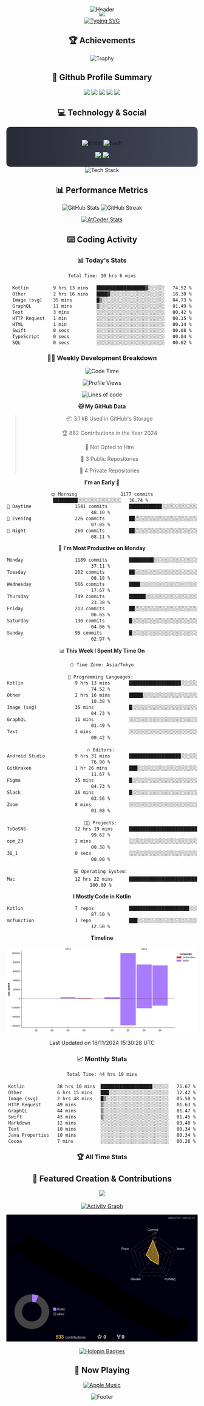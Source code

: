<div align="center">
  
![Header](https://capsule-render.vercel.app/api?type=waving&color=gradient&customColorList=12&height=300&section=header&text=Welcome%20to%20Batapii's%20Universe&fontSize=50&animation=fadeIn&fontAlignY=40&desc=Android%20Developer%20|%20Kotlin%20LOVE%20)

<div style="margin-top: -20px;">
  <img src="https://readme-typing-svg.herokuapp.com/?lines=Crafting+Android+Experiences;Building+Tomorrow's+Apps+Today;Always+Learning,+Always+Growing&font=Fira%20Code&center=true&width=440&height=45&color=f75c7e&vCenter=true&size=22&pause=1000">
</div>

<a href="https://git.io/typing-svg">
  <img src="https://readme-typing-svg.demolab.com?font=Fira+Code&weight=600&size=28&duration=4000&pause=1000&center=true&vCenter=true&width=800&lines=Hey+there!+I'm+Batapii+%F0%9F%91%8B;Android+Developer+from+Japan+%F0%9F%87%AF%F0%9F%87%B5" alt="Typing SVG" />
</a>

## 🏆 Achievements

![Trophy](https://github-profile-trophy.vercel.app/?username=batapii&theme=onestar&no-frame=true&no-bg=true&column=8&rank=SSS,SS,S,AAA,AA,A,B,C&margin-w=10&margin-h=10)

## 🎯 Github Profile Summary

<div align="center">
  <img src="http://github-profile-summary-cards.vercel.app/api/cards/profile-details?username=batapii&theme=radical" />
  <img src="http://github-profile-summary-cards.vercel.app/api/cards/repos-per-language?username=batapii&theme=radical" />
  <img src="http://github-profile-summary-cards.vercel.app/api/cards/most-commit-language?username=batapii&theme=radical" />
  <img src="http://github-profile-summary-cards.vercel.app/api/cards/stats?username=batapii&theme=radical" />
  <img src="http://github-profile-summary-cards.vercel.app/api/cards/productive-time?username=batapii&theme=radical" />
</div>

## 💻 Technology & Social

<div align="center" style="background: linear-gradient(to right, #282A36, #44475A); padding: 20px; border-radius: 10px;">

![Kotlin](https://img.shields.io/badge/Kotlin-98.3%25-0095D5?style=for-the-badge&logo=kotlin&logoColor=white&labelColor=282A36)
![Swift](https://img.shields.io/badge/Swift-1.7%25-FA7343?style=for-the-badge&logo=swift&logoColor=white&labelColor=282A36)

<div style="margin-top: 15px">
<a href="https://github.com/batapii"><img src="https://img.shields.io/github/followers/batapii?style=for-the-badge&logo=github&label=Follow&color=ff6e96&labelColor=282A36"/></a>
<a href="https://twitter.com/batapii3939"><img src="https://img.shields.io/twitter/follow/batapii?style=for-the-badge&logo=twitter&color=1DA1F2&labelColor=282A36&label=Follow"/></a>
</div>

</div>

<div align="center">
<img src="https://github-readme-tech-stack.vercel.app/api/cards?title=Tech+Stack&align=center&titleAlign=center&fontSize=20&lineHeight=10&lineCount=4&theme=github_dark&width=800&bg=%230D1117&badge=%23161B22&border=%2321262D&titleColor=%2358A6FF&line1=kotlin%2Ckotlin%2C0095D5%3Bandroid%2Candroid%2C00ff00%3Bjetpackcompose%2Cjetpack%2C4285F4%3B&line2=swift%2Cswift%2CFA7343%3Bfirebase%2Cfirebase%2CFFCA28%3Bgithub%2Cgithub%2C181717%3B&line3=typescript%2Ctypescript%2C3178C6%3Bgraphql%2Cgraphql%2CE10098%3Bsupabase%2Csupabase%2C3FCF8E%3B&line4=gradle%2Cgradle%2C02303A%3Bgitkraken%2Cgitkraken%2C179287%3Bpostman%2Cpostman%2CFF6C37%3B" alt="Tech Stack" />
</div>

## 📊 Performance Metrics

<div align="center">

![GitHub Stats](https://github-readme-stats.vercel.app/api?username=batapii&show_icons=true&theme=radical&hide_border=true&bg_color=0D1117)
![GitHub Streak](https://github-readme-streak-stats.herokuapp.com/?user=batapii&theme=radical&hide_border=true&background=0D1117)

[![AtCoder Stats](https://atcoder-readme-stats.vercel.app/stats/batapii3939?theme=dark&show_history=5&width=495)](https://github.com/iwbc-mzk/atcoder-readme-stats)

</div>

## ⌨️ Coding Activity

### 📊 Today's Stats
<!--START_SECTION:wakatoday-->

```text
Total Time: 10 hrs 6 mins

Kotlin         9 hrs 13 mins   ██████████████████▓░░░░░░   74.52 %
Other          2 hrs 16 mins   ████▓░░░░░░░░░░░░░░░░░░░░   18.38 %
Image (svg)    35 mins         █▒░░░░░░░░░░░░░░░░░░░░░░░   04.73 %
GraphQL        11 mins         ▒░░░░░░░░░░░░░░░░░░░░░░░░   01.49 %
Text           3 mins          ░░░░░░░░░░░░░░░░░░░░░░░░░   00.42 %
HTTP Request   1 min           ░░░░░░░░░░░░░░░░░░░░░░░░░   00.15 %
HTML           1 min           ░░░░░░░░░░░░░░░░░░░░░░░░░   00.14 %
Swift          0 secs          ░░░░░░░░░░░░░░░░░░░░░░░░░   00.08 %
TypeScript     0 secs          ░░░░░░░░░░░░░░░░░░░░░░░░░   00.04 %
SQL            0 secs          ░░░░░░░░░░░░░░░░░░░░░░░░░   00.02 %
```

<!--END_SECTION:wakatoday-->

### 👨‍💻 Weekly Development Breakdown
<!--START_SECTION:waka-->
![Code Time](http://img.shields.io/badge/Code%20Time-300%20hrs%202%20mins-blue)

![Profile Views](http://img.shields.io/badge/Profile%20Views-3-blue)

![Lines of code](https://img.shields.io/badge/From%20Hello%20World%20I%27ve%20Written-253.2%20thousand%20lines%20of%20code-blue)

**🐱 My GitHub Data** 

> 📦 3.1 kB Used in GitHub's Storage 
 > 
> 🏆 882 Contributions in the Year 2024
 > 
> 🚫 Not Opted to Hire
 > 
> 📜 3 Public Repositories 
 > 
> 🔑 4 Private Repositories 
 > 
**I'm an Early 🐤** 

```text
🌞 Morning                1177 commits        █████████░░░░░░░░░░░░░░░░   36.74 % 
🌆 Daytime                1541 commits        ████████████░░░░░░░░░░░░░   48.10 % 
🌃 Evening                226 commits         ██░░░░░░░░░░░░░░░░░░░░░░░   07.05 % 
🌙 Night                  260 commits         ██░░░░░░░░░░░░░░░░░░░░░░░   08.11 % 
```
📅 **I'm Most Productive on Monday** 

```text
Monday                   1189 commits        █████████░░░░░░░░░░░░░░░░   37.11 % 
Tuesday                  262 commits         ██░░░░░░░░░░░░░░░░░░░░░░░   08.18 % 
Wednesday                566 commits         ████░░░░░░░░░░░░░░░░░░░░░   17.67 % 
Thursday                 749 commits         ██████░░░░░░░░░░░░░░░░░░░   23.38 % 
Friday                   213 commits         ██░░░░░░░░░░░░░░░░░░░░░░░   06.65 % 
Saturday                 130 commits         █░░░░░░░░░░░░░░░░░░░░░░░░   04.06 % 
Sunday                   95 commits          █░░░░░░░░░░░░░░░░░░░░░░░░   02.97 % 
```


📊 **This Week I Spent My Time On** 

```text
🕑︎ Time Zone: Asia/Tokyo

💬 Programming Languages: 
Kotlin                   9 hrs 13 mins       ███████████████████░░░░░░   74.52 % 
Other                    2 hrs 16 mins       █████░░░░░░░░░░░░░░░░░░░░   18.38 % 
Image (svg)              35 mins             █░░░░░░░░░░░░░░░░░░░░░░░░   04.73 % 
GraphQL                  11 mins             ░░░░░░░░░░░░░░░░░░░░░░░░░   01.49 % 
Text                     3 mins              ░░░░░░░░░░░░░░░░░░░░░░░░░   00.42 % 

🔥 Editors: 
Android Studio           9 hrs 31 mins       ███████████████████░░░░░░   76.90 % 
GitKraken                1 hr 26 mins        ███░░░░░░░░░░░░░░░░░░░░░░   11.67 % 
Figma                    35 mins             █░░░░░░░░░░░░░░░░░░░░░░░░   04.73 % 
Slack                    26 mins             █░░░░░░░░░░░░░░░░░░░░░░░░   03.56 % 
Zoom                     8 mins              ░░░░░░░░░░░░░░░░░░░░░░░░░   01.08 % 

🐱‍💻 Projects: 
ToDoSNS                  12 hrs 19 mins      █████████████████████████   99.62 % 
opm_23                   2 mins              ░░░░░░░░░░░░░░░░░░░░░░░░░   00.38 % 
38_1                     0 secs              ░░░░░░░░░░░░░░░░░░░░░░░░░   00.00 % 

💻 Operating System: 
Mac                      12 hrs 22 mins      █████████████████████████   100.00 % 
```

**I Mostly Code in Kotlin** 

```text
Kotlin                   7 repos             ██████████████████████░░░   87.50 % 
mcfunction               1 repo              ███░░░░░░░░░░░░░░░░░░░░░░   12.50 % 
```



**Timeline**

![Lines of Code chart](https://raw.githubusercontent.com/batapii/batapii/main/assets/bar_graph.png)


 Last Updated on 16/11/2024 15:30:28 UTC
<!--END_SECTION:waka-->

### 📈 Monthly Stats
<!--START_SECTION:wakamonth-->

```text
Total Time: 44 hrs 10 mins

Kotlin            38 hrs 10 mins  ███████████████████░░░░░░   75.67 %
Other             6 hrs 15 mins   ███░░░░░░░░░░░░░░░░░░░░░░   12.42 %
Image (svg)       2 hrs 48 mins   █▒░░░░░░░░░░░░░░░░░░░░░░░   05.58 %
HTTP Request      49 mins         ▒░░░░░░░░░░░░░░░░░░░░░░░░   01.63 %
GraphQL           44 mins         ▒░░░░░░░░░░░░░░░░░░░░░░░░   01.47 %
Swift             43 mins         ▒░░░░░░░░░░░░░░░░░░░░░░░░   01.45 %
Markdown          12 mins         ░░░░░░░░░░░░░░░░░░░░░░░░░   00.40 %
Text              10 mins         ░░░░░░░░░░░░░░░░░░░░░░░░░   00.34 %
Java Properties   10 mins         ░░░░░░░░░░░░░░░░░░░░░░░░░   00.34 %
Cocoa             7 mins          ░░░░░░░░░░░░░░░░░░░░░░░░░   00.26 %
```

<!--END_SECTION:wakamonth-->

### 🏆 All Time Stats
<!--START_SECTION:wakaalltime-->
<!--END_SECTION:wakaalltime-->

## 🌟 Featured Creation & Contributions

<div align="center">
  <a href="https://github.com/batapii/ToDoSNS">
    <img src="https://github-readme-stats.vercel.app/api/pin/?username=batapii&repo=ToDoSNS&theme=radical&hide_border=true&bg_color=0D1117" />
  </a>

[![Activity Graph](https://github-readme-activity-graph.vercel.app/graph?username=batapii&custom_title=Contribution%20Graph&hide_border=true&theme=radical&bg_color=0D1117)](https://github.com/ashutosh00710/github-readme-activity-graph)

![3D Contrib](./profile-3d-contrib/profile-night-rainbow.svg)

[![Holopin Badges](https://holopin.me/batapii)](https://holopin.io/@batapii)

</div>

## 🎵 Now Playing

<div align="center">
  
[![Apple Music](https://music-profile.rayriffy.com/theme/dark.svg?uid=001005.6598667d2ffd4a10a4f429edd0ba24c4.1156)](https://github.com/rayriffy/apple-music-github-profile)

</div>

![Footer](https://capsule-render.vercel.app/api?type=waving&color=gradient&customColorList=12&height=100&section=footer)

</div>

